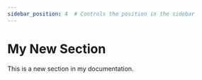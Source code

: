 ```yaml
---
sidebar_position: 4  # Controls the position in the sidebar
---
```


# My New Section

This is a new section in my documentation.